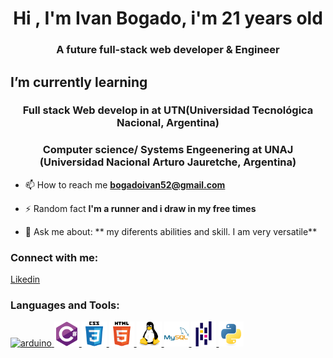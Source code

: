 
<h1 align="center">Hi , I'm Ivan Bogado, i'm 21 years old</h1>
<h3 align="center">A future full-stack web developer & Engineer</h3>

<h2 align="left">I’m currently learning  </h2>
<h3 align="center"> Full stack Web develop in at <b>UTN(Universidad Tecnológica Nacional, Argentina)</b></h3>
<h3 align="center"> Computer science/ Systems Engeenering at <b>UNAJ (Universidad Nacional Arturo Jauretche, Argentina)</b></h3>

- 📫 How to reach me **bogadoivan52@gmail.com**

- ⚡ Random fact **I'm a runner and i draw in my free times**

- 💬 Ask me about: ** my diferents abilities and skill. I am very versatile**
<b></b>
<h3 align="left">Connect with me:</h3>
<p align="left"></p>
<a href="https://www.linkedin.com/in/ivan-bogado-40b03422b/">Likedin</a>

<h3 align="left">Languages and Tools:</h3>
<p align="left"> <a href="https://www.arduino.cc/" target="_blank" rel="noreferrer"> <img src="https://cdn.worldvectorlogo.com/logos/arduino-1.svg" alt="arduino" width="40" height="40"/> </a> <a href="https://www.w3schools.com/cs/" target="_blank" rel="noreferrer"> <img src="https://raw.githubusercontent.com/devicons/devicon/master/icons/csharp/csharp-original.svg" alt="csharp" width="40" height="40"/> </a> <a href="https://www.w3schools.com/css/" target="_blank" rel="noreferrer"> <img src="https://raw.githubusercontent.com/devicons/devicon/master/icons/css3/css3-original-wordmark.svg" alt="css3" width="40" height="40"/> </a> <a href="https://www.w3.org/html/" target="_blank" rel="noreferrer"> <img src="https://raw.githubusercontent.com/devicons/devicon/master/icons/html5/html5-original-wordmark.svg" alt="html5" width="40" height="40"/> </a> <a href="https://www.linux.org/" target="_blank" rel="noreferrer"> <img src="https://raw.githubusercontent.com/devicons/devicon/master/icons/linux/linux-original.svg" alt="linux" width="40" height="40"/> </a> <a href="https://www.mysql.com/" target="_blank" rel="noreferrer"> <img src="https://raw.githubusercontent.com/devicons/devicon/master/icons/mysql/mysql-original-wordmark.svg" alt="mysql" width="40" height="40"/> </a> <a href="https://pandas.pydata.org/" target="_blank" rel="noreferrer"> <img src="https://raw.githubusercontent.com/devicons/devicon/2ae2a900d2f041da66e950e4d48052658d850630/icons/pandas/pandas-original.svg" alt="pandas" width="40" height="40"/> </a> <a href="https://www.python.org" target="_blank" rel="noreferrer"> <img src="https://raw.githubusercontent.com/devicons/devicon/master/icons/python/python-original.svg" alt="python" width="40" height="40"/> </a> </p>



